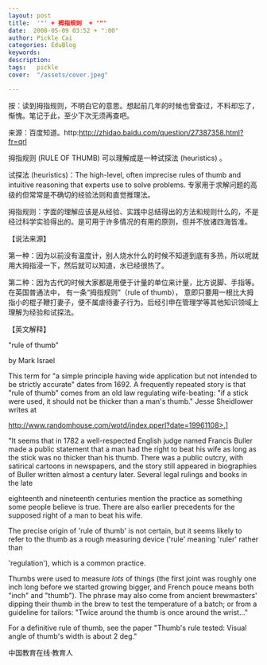 ```yaml
---
layout: post  
title:  '"' + 拇指规则  + '"'
date:  2008-05-09 03:52 + ":00" 
author: Pickle Cai  
categories: EduBlog  
keywords: 
description:   
tags:	pickle   
cover:  "/assets/cover.jpeg"  

---  
```

    
按：读到拇指规则，不明白它的意思。想起前几年的时候也曾查过，不料却忘了，惭愧。笔记于此，至少下次无须再查吧。



来源：百度知道。http:http://zhidao.baidu.com/question/27387358.html?fr=qrl



拇指规则 (RULE OF THUMB) 可以理解成是一种试探法 (heuristics) 。



试探法 (heuristics)：The high-level, often imprecise rules of thumb and intuitive reasoning that experts use to solve problems. 专家用于求解问题的高级的但常常是不确切的经验法则和直觉推理法。 



拇指规则：字面的理解应该是从经验、实践中总结得出的方法和规则什么的，不是经过科学实验得出的。是可用于许多情况的有用的原则，但并不放诸四海皆准。



【说法来源】



第一种：因为以前没有温度计，别人烧水什么的时候不知道到底有多热，所以呢就用大拇指浸一下，然后就可以知道，水已经很热了。



第二种：因为古代的时候大家都是用便于计量的单位来计量，比方说脚、手指等。在英国普通法中， 有一条“拇指规则”（rule of thumb）， 意即只要用一根比大拇指小的棍子鞭打妻子，便不属虐待妻子行为。后经引申在管理学等其他知识领域上理解为经验和试探法。



【英文解释】



"rule of thumb" 

by Mark Israel



This term for "a simple principle having wide application but not intended to be strictly accurate" dates from 1692. A frequently repeated story is that "rule of thumb" comes from an old law regulating wife-beating: "if a stick were used, it should not be thicker than a man's thumb." Jesse Sheidlower writes at 

http://www.randomhouse.com/wotd/index.pperl?date=19961108>.]



"It seems that in 1782 a well-respected English judge named Francis Buller made a public statement that a man had the right to beat his wife as long as the stick was no thicker than his thumb. There was a public outcry, with satirical cartoons in newspapers, and the story still appeared in biographies of Buller written almost a century later. Several legal rulings and books in the late 

eighteenth and nineteenth centuries mention the practice as something some people believe is true. There are also earlier precedents for the supposed right of a man to beat his wife. 



The precise origin of 'rule of thumb' is not certain, but it seems likely to refer to the thumb as a rough measuring device ('rule' meaning 'ruler' rather than 

'regulation'), which is a common practice. 



Thumbs were used to measure *lots* of things (the first joint was roughly one inch long before we started growing bigger, and French pouce means both "inch" and "thumb"). The phrase may also come from ancient brewmasters' dipping their thumb in the brew to test the temperature of a batch; or from a guideline for tailors: "Twice around the thumb is once around the wrist..." 



For a definitive rule of thumb, see the paper "Thumb's rule tested: Visual angle of thumb's width is about 2 deg."



		    
 中国教育在线·教育人

